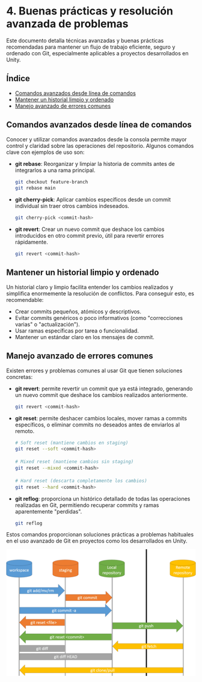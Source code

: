 # 4. Buenas prácticas y resolución avanzada de problemas

Este documento detalla técnicas avanzadas y buenas prácticas recomendadas para mantener un flujo de trabajo eficiente, seguro y ordenado con Git, especialmente aplicables a proyectos desarrollados en Unity.

## Índice

- [Comandos avanzados desde línea de comandos](#comandos-avanzados-desde-línea-de-comandos)
- [Mantener un historial limpio y ordenado](#mantener-un-historial-limpio-y-ordenado)
- [Manejo avanzado de errores comunes](#manejo-avanzado-de-errores-comunes)

## Comandos avanzados desde línea de comandos

Conocer y utilizar comandos avanzados desde la consola permite mayor control y claridad sobre las operaciones del repositorio. Algunos comandos clave con ejemplos de uso son:

- **git rebase**: Reorganizar y limpiar la historia de commits antes de integrarlos a una rama principal.
  ```bash
  git checkout feature-branch
  git rebase main
  ```

- **git cherry-pick**: Aplicar cambios específicos desde un commit individual sin traer otros cambios indeseados.
  ```bash
  git cherry-pick <commit-hash>
  ```

- **git revert**: Crear un nuevo commit que deshace los cambios introducidos en otro commit previo, útil para revertir errores rápidamente.
  ```bash
  git revert <commit-hash>
  ```

## Mantener un historial limpio y ordenado

Un historial claro y limpio facilita entender los cambios realizados y simplifica enormemente la resolución de conflictos. Para conseguir esto, es recomendable:

- Crear commits pequeños, atómicos y descriptivos.
- Evitar commits genéricos o poco informativos (como "correcciones varias" o "actualización").
- Usar ramas específicas por tarea o funcionalidad.
- Mantener un estándar claro en los mensajes de commit.

## Manejo avanzado de errores comunes

Existen errores y problemas comunes al usar Git que tienen soluciones concretas:

- **git revert**: permite revertir un commit que ya está integrado, generando un nuevo commit que deshace los cambios realizados anteriormente.
  ```bash
  git revert <commit-hash>
  ```

- **git reset**: permite deshacer cambios locales, mover ramas a commits específicos, o eliminar commits no deseados antes de enviarlos al remoto.
  ```bash
  # Soft reset (mantiene cambios en staging)
  git reset --soft <commit-hash>

  # Mixed reset (mantiene cambios sin staging)
  git reset --mixed <commit-hash>

  # Hard reset (descarta completamente los cambios)
  git reset --hard <commit-hash>
  ```

- **git reflog**: proporciona un histórico detallado de todas las operaciones realizadas en Git, permitiendo recuperar commits y ramas aparentemente "perdidas".
  ```bash
  git reflog
  ```

Estos comandos proporcionan soluciones prácticas a problemas habituales en el uso avanzado de Git en proyectos como los desarrollados en Unity.

![git full workflow](git-full-workflow.png)
